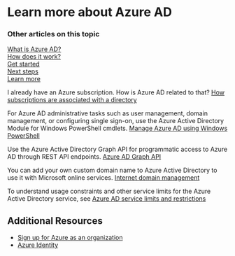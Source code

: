 <properties
    pageTitle="Learn more about Azure AD"
    description="A learning map for the Azure AD content set."
    services="active-directory"
    documentationCenter=""
    authors="curtand"
    manager="stevenpo"
    editor=""/>

<tags
    ms.service="active-directory"
    ms.workload="identity"
    ms.tgt_pltfrm="na"
    ms.devlang="na"
    ms.topic="article"
    ms.date="01/05/2016"
    ms.author="curtand"/>

# Learn more about Azure AD
### Other articles on this topic
[What is Azure AD?](active-directory-whatis.md)<br>
[How does it work?](active-directory-works.md)<br>
[Get started](active-directory-get-started.md)<br>
[Next steps](active-directory-next-steps.md)<br>
[Learn more](active-directory-learn-map.md)

I already have an Azure subscription. How is Azure AD related to that? [How subscriptions are associated with a directory](active-directory-how-subscriptions-associated-directory.md)

For Azure AD administrative tasks such as user management, domain management, or configuring single sign-on, use the Azure Active Directory Module for Windows PowerShell cmdlets. [Manage Azure AD using Windows PowerShell](https://msdn.microsoft.com/library/azure/jj151815.aspx)

Use the Azure Active Directory Graph API for programmatic access to Azure AD through REST API endpoints. [Azure AD Graph API](https://msdn.microsoft.com/library/azure/hh974476.aspx)

You can add your own custom domain name to Azure Active Directory to use it with Microsoft online services. [Internet domain management](active-directory-add-domain.md)

To understand usage constraints and other service limits for the Azure Active Directory service, see [Azure AD service limits and restrictions](active-directory-service-limits-restrictions.md)

## Additional Resources
* [Sign up for Azure as an organization](sign-up-organization.md)
* [Azure Identity](fundamentals-identity.md)

